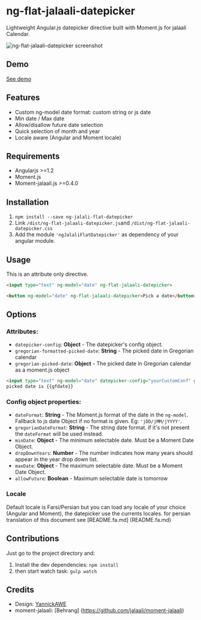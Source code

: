 ng-flat-jalaali-datepicker
===

Lightweight Angular.js datepicker directive built with Moment.js for jalaali Calendar.

![ng-flat-jalaali-datepicker screenshot](http://s7.picofile.com/file/8252672284/taghvim.png)

## Demo

[See demo](http://thg303.github.io/jalaali-datepicker-demo/)

## Features
* Custom ng-model date format: custom string or js date
* Min date / Max date
* Allow/disallow future date selection
* Quick selection of month and year
* Locale aware (Angular and Moment locale)

## Requirements
* Angularjs >=1.2
* Moment.js
* Moment-jalaali.js >=0.4.0

## Installation

1. `npm install --save ng-jalali-flat-datepicker`
2. Link `/dist/ng-flat-jalaali-datepicker.js`and `/dist/ng-flat-jalaali-datepicker.css`
3. Add the module `'ngJalaliFlatDatepicker'` as dependency of your angular module.

## Usage

This is an attribute only directive.

```html
<input type="text" ng-model="date" ng-flat-jalaali-datepicker>
```

```html
<button ng-model="date" ng-flat-jalaali-datepicker>Pick a date</button>
```

## Options

### Attributes:
* `datepicker-config`: **Object** - The datepicker's config object.
* `gregorian-formatted-picked-date`: **String** - The picked date in Gregorian calendar
* `gregorian-picked-date`: **Object** - The picked date in Gregorian calendar as a moment.js object
```html
<input type="text" ng-model="date" datepicker-config="yourCustomConf" gregorian-formatted-picked-date="gfdate" gregorian-picked-date="gdate"  ng-flat-jalaali-datepicker>Pick a date</button>
picked date is {{gfdate}}
```

### Config object properties:

* `dateFormat`: **String** - The Moment.js format of the date in the `ng-model`. Fallback to js date Object if no format is given. Eg: `'jDD/jMM/jYYYY'`.
* `gregorianDateFormat`: **String** - The string date format. if it's not present the `dateFormat` will be used instead.
* `minDate`: **Object** - The minimum selectable date. Must be a Moment Date Object.
* `dropDownYears`: **Number** - The number indicates how many years should appear in the year drop down list.
* `maxDate`: **Object** - The maximum selectable date. Must be a Moment Date Object.
* `allowFuture`: **Boolean** - Maximum selectable date is tomorrow

### Locale
Default locale is Farsi/Persian but you can load any locale of your choice (Angular and Moment), the datepicker use the currents locales. for persian translation of this document see [README.fa.md] (README.fa.md)

## Contributions
Just go to the project directory and:

1. Install the dev dependencies:
`npm install`
2. then start watch task: `gulp watch`

## Credits
* Design: [YannickAWE](https://github.com/YannickAWE)
* moment-jalaali: [Behrang] (https://github.com/jalaali/moment-jalaali)
